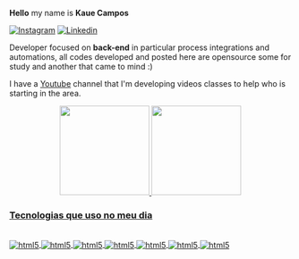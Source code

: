 

**Hello** my name is **Kaue Campos**<p>

[![Instagram](https://img.shields.io/badge/Instagram-E4405F?style=for-the-badge&logo=instagram&logoColor=white
)](https://www.instagram.com/kaue.oliveira__/)
[![Linkedin](https://img.shields.io/badge/LinkedIn-0077B5?style=for-the-badge&logo=linkedin&logoColor=white
)](https://www.linkedin.com/in/kauecampos-/)
 

Developer focused on **back-end** in particular process integrations and automations, all codes developed and posted here are opensource some for study and another that came to mind :)

I have a [Youtube](https://www.youtube.com/channel/UCLDEBHV5LWCh88KwStsWbCw) channel that I'm developing videos classes to help who is starting in the area.
  


<div align="center">
  <a href="https://github.com/KaueCampos">
  <img height="160em" src="https://github-readme-stats.vercel.app/api?username=KaueCampos&show_icons=true&theme=tokyonight&include_all_commits=true&count_private=true"/>
  <img height="160em" src="https://github-readme-stats.vercel.app/api/top-langs/?username=KaueCampos&layout=compact&langs_count=7&theme=tokyonight"/>
</div>

### Tecnologias que uso no meu dia
<div style="display: inline_block"> <br/>
    <img align="center" alt="html5" 
    src="https://img.shields.io/badge/JavaScript-F7DF1E?style=for-the-badge&logo=javascript&logoColor=black"/>
    <img align="center" alt="html5" 
    src="https://img.shields.io/badge/Node.js-43853D?style=for-the-badge&logo=node.js&logoColor=white"/>
    <img align="center" alt="html5" 
    src="https://img.shields.io/badge/TypeScript-007ACC?style=for-the-badge&logo=typescript&logoColor=white"/>  
    <img align="center" alt="html5"    
    src="https://img.shields.io/badge/react-%2320232a.svg?style=for-the-badge&logo=react&logoColor=%2361DAFB"/>  
    <img align="center" alt="html5" 
    src="https://img.shields.io/badge/Python-14354C?style=for-the-badge&logo=python&logoColor=white"/>  
    <img align="center" alt="html5" 
    src="https://img.shields.io/badge/Django-092E20?style=for-the-badge&logo=django&logoColor=white"/> 
    <img align="center" alt="html5" 
    src="https://img.shields.io/badge/Go-00ADD8?style=for-the-badge&logo=go&logoColor=white"/>   
  
    
  
  
  
</div><br/>




  




